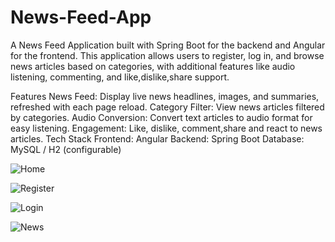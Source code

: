 # News-Feed-App
A News Feed Application built with Spring Boot for the backend and Angular for the frontend. This application allows users to register, log in, and browse news articles based on categories, with additional features like audio listening, commenting, and like,dislike,share support.

Features News Feed: Display live news headlines, images, and summaries, refreshed with each page reload. Category Filter: View news articles filtered by categories. Audio Conversion: Convert text articles to audio format for easy listening. Engagement: Like, dislike, comment,share and react to news articles. Tech Stack Frontend: Angular Backend: Spring Boot Database: MySQL / H2 (configurable)



![Home](https://github.com/user-attachments/assets/e5916666-2b00-4e5b-afbf-8a542a568fcb)

![Register](https://github.com/user-attachments/assets/ddf00dcc-ab44-4443-bb7c-af318800da5e)

![Login](https://github.com/user-attachments/assets/048b4b19-7735-45a5-ad3a-170b6befa2f9)

![News](https://github.com/user-attachments/assets/cb2782d4-191f-4ad4-8bec-d13396ecee00)
